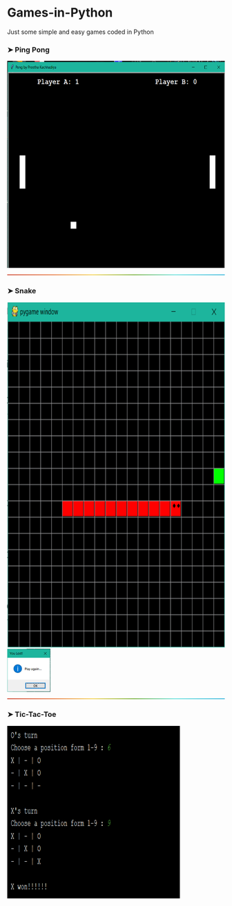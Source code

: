 # Games-in-Python
Just some simple and easy games coded in Python 

### ➤ Ping Pong
<img src="Ping Pong/image.PNG" width="600" height="480" >

<img src="rainbow.png">

### ➤ Snake
<img src="Snake/game.PNG" width="600" height="800">
<br>
<img src="Snake/msgBox.PNG" width="100" height="100">

<img src="rainbow.png">

### ➤ Tic-Tac-Toe
<img src="Tic-Tac-Toe/image.PNG" width="400" height="400">
